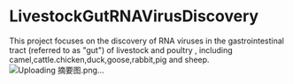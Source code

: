 # LivestockGutRNAVirusDiscovery
This project focuses on the discovery of RNA viruses in the gastrointestinal tract (referred to as "gut") of livestock and poultry , including camel,cattle.chicken,duck,goose,rabbit,pig and sheep.
![Uploading 摘要图.png…]()

